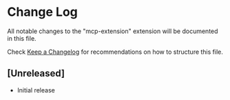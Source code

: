 # Change Log

All notable changes to the "mcp-extension" extension will be documented in this file.

Check [Keep a Changelog](http://keepachangelog.com/) for recommendations on how to structure this file.

## [Unreleased]

- Initial release